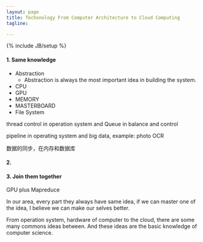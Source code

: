 ```yaml
---
layout: page
title: Techonology From Computer Architecture to Cloud Computing
tagline: 

---
```

{% include JB/setup %}

#### 1. Same knowledge

- Abstraction
    + Abstraction is always the most important idea in building the system.
- CPU
- GPU
- MEMORY
- MASTERBOARD
- File System

thread control in operation system and Queue in balance and control 

pipeline in operating system and big data, example: photo OCR

数据的同步，在内存和数据库

#### 2. 



#### 3. Join them together

GPU plus Mapreduce

In our area, every part they always have same idea, if we can master one of the idea, I believe we can make our selves better.


From operation system, hardware of computer to the cloud, there are some many commons ideas between. And these ideas are the basic knowledge of computer science.
